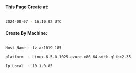 
   
#### This Page Create at:

```bash

2024-08-07 - 16:10:02 UTC

```

#### Create By Machine:

```bash

Host Name : fv-az1019-185

platform  : Linux-6.5.0-1025-azure-x86_64-with-glibc2.35

Ip Local  : 10.1.0.85

```

